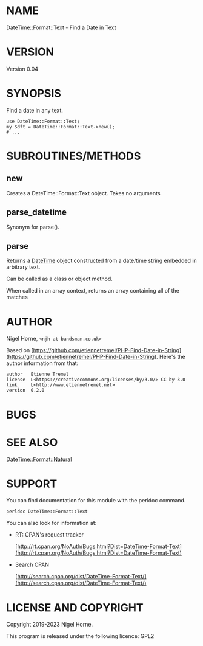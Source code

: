 # NAME

DateTime::Format::Text - Find a Date in Text

# VERSION

Version 0.04

# SYNOPSIS

Find a date in any text.

    use DateTime::Format::Text;
    my $dft = DateTime::Format::Text->new();
    # ...

# SUBROUTINES/METHODS

## new

Creates a DateTime::Format::Text object.
Takes no arguments

## parse\_datetime

Synonym for parse().

## parse

Returns a [DateTime](https://metacpan.org/pod/DateTime) object constructed from a date/time string embedded in
arbitrary text.

Can be called as a class or object method.

When called in an array context, returns an array containing all of the matches

# AUTHOR

Nigel Horne, `<njh at bandsman.co.uk>`

Based on [https://github.com/etiennetremel/PHP-Find-Date-in-String](https://github.com/etiennetremel/PHP-Find-Date-in-String).
Here's the author information from that:

    author   Etienne Tremel
    license  L<https://creativecommons.org/licenses/by/3.0/> CC by 3.0
    link     L<http://www.etiennetremel.net>
    version  0.2.0

# BUGS

# SEE ALSO

[DateTime::Format::Natural](https://metacpan.org/pod/DateTime%3A%3AFormat%3A%3ANatural)

# SUPPORT

You can find documentation for this module with the perldoc command.

    perldoc DateTime::Format::Text

You can also look for information at:

- RT: CPAN's request tracker

    [http://rt.cpan.org/NoAuth/Bugs.html?Dist=DateTime-Format-Text](http://rt.cpan.org/NoAuth/Bugs.html?Dist=DateTime-Format-Text)

- Search CPAN

    [http://search.cpan.org/dist/DateTime-Format-Text/](http://search.cpan.org/dist/DateTime-Format-Text/)

# LICENSE AND COPYRIGHT

Copyright 2019-2023 Nigel Horne.

This program is released under the following licence: GPL2
